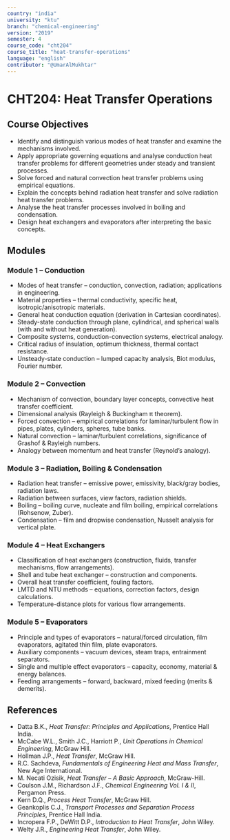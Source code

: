 ```yaml
---
country: "india"
university: "ktu"
branch: "chemical-engineering"
version: "2019"
semester: 4
course_code: "cht204"
course_title: "heat-transfer-operations"
language: "english"
contributor: "@UmarAlMukhtar"
---
```


# CHT204: Heat Transfer Operations

## Course Objectives
* Identify and distinguish various modes of heat transfer and examine the mechanisms involved.  
* Apply appropriate governing equations and analyse conduction heat transfer problems for different geometries under steady and transient processes.  
* Solve forced and natural convection heat transfer problems using empirical equations.  
* Explain the concepts behind radiation heat transfer and solve radiation heat transfer problems.  
* Analyse the heat transfer processes involved in boiling and condensation.  
* Design heat exchangers and evaporators after interpreting the basic concepts.  

## Modules

### Module 1 – Conduction
* Modes of heat transfer – conduction, convection, radiation; applications in engineering.  
* Material properties – thermal conductivity, specific heat, isotropic/anisotropic materials.  
* General heat conduction equation (derivation in Cartesian coordinates).  
* Steady-state conduction through plane, cylindrical, and spherical walls (with and without heat generation).  
* Composite systems, conduction-convection systems, electrical analogy.  
* Critical radius of insulation, optimum thickness, thermal contact resistance.  
* Unsteady-state conduction – lumped capacity analysis, Biot modulus, Fourier number.

### Module 2 – Convection
* Mechanism of convection, boundary layer concepts, convective heat transfer coefficient.  
* Dimensional analysis (Rayleigh & Buckingham π theorem).  
* Forced convection – empirical correlations for laminar/turbulent flow in pipes, plates, cylinders, spheres, tube banks.  
* Natural convection – laminar/turbulent correlations, significance of Grashof & Rayleigh numbers.  
* Analogy between momentum and heat transfer (Reynold’s analogy).

### Module 3 – Radiation, Boiling & Condensation
* Radiation heat transfer – emissive power, emissivity, black/gray bodies, radiation laws.  
* Radiation between surfaces, view factors, radiation shields.  
* Boiling – boiling curve, nucleate and film boiling, empirical correlations (Rohsenow, Zuber).  
* Condensation – film and dropwise condensation, Nusselt analysis for vertical plate.

### Module 4 – Heat Exchangers
* Classification of heat exchangers (construction, fluids, transfer mechanisms, flow arrangements).  
* Shell and tube heat exchanger – construction and components.  
* Overall heat transfer coefficient, fouling factors.  
* LMTD and NTU methods – equations, correction factors, design calculations.  
* Temperature-distance plots for various flow arrangements.

### Module 5 – Evaporators
* Principle and types of evaporators – natural/forced circulation, film evaporators, agitated thin film, plate evaporators.  
* Auxiliary components – vacuum devices, steam traps, entrainment separators.  
* Single and multiple effect evaporators – capacity, economy, material & energy balances.  
* Feeding arrangements – forward, backward, mixed feeding (merits & demerits).  

## References
* Datta B.K., *Heat Transfer: Principles and Applications*, Prentice Hall India.  
* McCabe W.L., Smith J.C., Harriott P., *Unit Operations in Chemical Engineering*, McGraw Hill.  
* Hollman J.P., *Heat Transfer*, McGraw Hill.  
* R.C. Sachdeva, *Fundamentals of Engineering Heat and Mass Transfer*, New Age International.  
* M. Necati Ozisik, *Heat Transfer – A Basic Approach*, McGraw-Hill.  
* Coulson J.M., Richardson J.F., *Chemical Engineering Vol. I & II*, Pergamon Press.  
* Kern D.Q., *Process Heat Transfer*, McGraw Hill.  
* Geankoplis C.J., *Transport Processes and Separation Process Principles*, Prentice Hall India.  
* Incropera F.P., DeWitt D.P., *Introduction to Heat Transfer*, John Wiley.  
* Welty J.R., *Engineering Heat Transfer*, John Wiley.  
